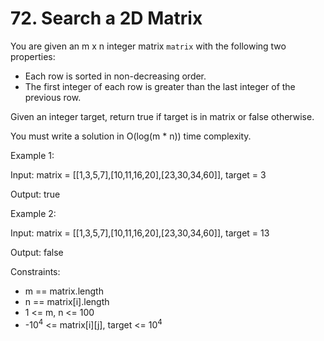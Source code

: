 # 72. Search a 2D Matrix

You are given an m x n integer matrix `matrix` with the following two properties:

* Each row is sorted in non-decreasing order.
* The first integer of each row is greater than the last integer of the previous row.

Given an integer target, return true if target is in matrix or false otherwise.

You must write a solution in O(log(m * n)) time complexity.

Example 1:

Input: matrix = [[1,3,5,7],[10,11,16,20],[23,30,34,60]], target = 3

Output: true

Example 2:

Input: matrix = [[1,3,5,7],[10,11,16,20],[23,30,34,60]], target = 13

Output: false



Constraints:

* m == matrix.length
* n == matrix[i].length
* 1 <= m, n <= 100
* -10<sup>4</sup> <= matrix[i][j], target <= 10<sup>4</sup>
